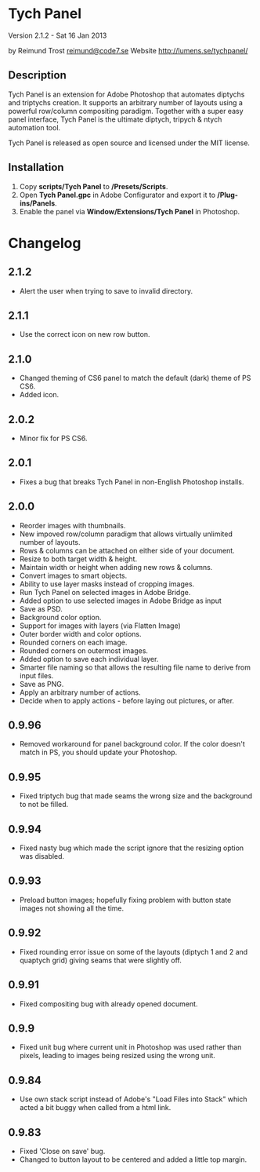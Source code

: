 Tych Panel 
==========

Version 2.1.2 - Sat 16 Jan 2013

by Reimund Trost <reimund@code7.se> 
Website <http://lumens.se/tychpanel/>

Description
-----------
Tych Panel is an extension for Adobe Photoshop that automates diptychs and
triptychs creation. It supports an arbitrary number of layouts using a powerful
row/column compositing paradigm. Together with a super easy panel interface,
Tych Panel is the ultimate diptych, tripych & ntych automation tool.

Tych Panel is released as open source and licensed under the MIT license.

Installation
------------
1.	Copy __scripts/Tych Panel__ to __<your photoshop directory>/Presets/Scripts__.
2.	Open __Tych Panel.gpc__ in Adobe Configurator and export it to __<your photoshop
directory>/Plug-ins/Panels__.
3.	Enable the panel via __Window/Extensions/Tych Panel__ in Photoshop.


Changelog
=========

2.1.2
-----
*	Alert the user when trying to save to invalid directory.

2.1.1
-----
*	Use the correct icon on new row button.

2.1.0
-----
*	Changed theming of CS6 panel to match the default (dark) theme of PS CS6.
*	Added icon.

2.0.2
-----
*	Minor fix for PS CS6.

2.0.1
-----
*	Fixes a bug that breaks Tych Panel in non-English Photoshop installs.

2.0.0
------
*	Reorder images with thumbnails.
*	New impoved row/column paradigm that allows virtually unlimited number of layouts.
*	Rows & columns can be attached on either side of your document.
*	Resize to both target width & height.
*	Maintain width or height when adding new rows & columns.
*	Convert images to smart objects.
*	Ability to use layer masks instead of cropping images.
*	Run Tych Panel on selected images in Adobe Bridge.
*	Added option to use selected images in Adobe Bridge as input
*	Save as PSD.
*	Background color option.
*	Support for images with layers (via Flatten Image)
*	Outer border width and color options.
*	Rounded corners on each image.
*	Rounded corners on outermost images.
*	Added option to save each individual layer.
*	Smarter file naming so that allows the resulting file name to derive from input files.
*	Save as PNG.
*	Apply an arbitrary number of actions.
*	Decide when to apply actions - before laying out pictures, or after.

0.9.96
------
*	Removed workaround for panel background color. If the color doesn't match in PS, you should update your Photoshop.

0.9.95
------
*	Fixed triptych bug that made seams the wrong size and the background to not be filled.

0.9.94
------
*	Fixed nasty bug which made the script ignore that the resizing option was disabled.

0.9.93
------
*	Preload button images; hopefully fixing problem with button state images not showing all the time.

0.9.92
------
*	Fixed rounding error issue on some of the layouts (diptych 1 and 2 and quaptych grid) giving seams that were slightly off. 

0.9.91
------
*	Fixed compositing bug with already opened document.

0.9.9
-----
*	Fixed unit bug where current unit in Photoshop was used rather than pixels, leading to images being resized using the wrong unit.

0.9.84
------
*	Use own stack script instead of Adobe's "Load Files into Stack" which acted a bit buggy when called from a html link.

0.9.83
------
*	Fixed 'Close on save' bug.
*	Changed to button layout to be centered and added a little top margin.

